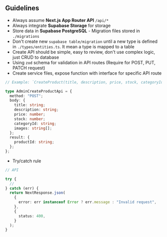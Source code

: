 ## Guidelines

- Always assume **Next.js App Router API** `/api/*`
- Always integrate **Supabase Storage** for storage
- Store data in **Supabase PostgreSQL** - Migration files stored in `./migrations`
- Don't create new `supabase table/migration` until a new type is defined in `./types/entities.ts`. It mean a type is mapped to a table
- Create API should be simple, easy to review, don't use complex logic, just CRUD to database
- Using `zod` schema for validation in API routes (Require for POST, PUT, PATCH request)
- Create service files, expose function with interface for specific API route

```ts
// Example: `CreateProduct(title, description, price, stock, categoryId, images)`

type AdminCreateProductApi = {
  method: "POST";
  body: {
    title: string;
    description: string;
    price: number;
    stock: number;
    categoryId: string;
    images: string[];
  };
  result: {
    productId: string;
  };
};
```

- Try/catch rule

```ts
// API

try {
  //
} catch (err) {
  return NextResponse.json(
    {
      error: err instanceof Error ? err.message : "Invalid request",
    },
    {
      status: 400,
    }
  );
}
```
